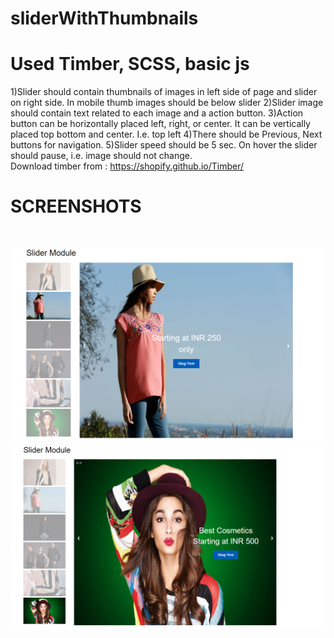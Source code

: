 # sliderWithThumbnails
# Used Timber, SCSS, basic js
1)Slider should contain thumbnails of images in left side of page and slider on right side. In mobile thumb images should be below slider
2)Slider image should contain text related to each image and a action button.
3)Action button can be horizontally placed left, right, or center. It can be vertically placed top bottom and center. I.e. top left
4)There should be Previous, Next buttons for navigation. 
5)Slider speed should be 5 sec. On hover the slider should pause, i.e. image should not change. 
<br />
Download timber from :
https://shopify.github.io/Timber/
<br />
# SCREENSHOTS
<br />

![Alt Text](https://github.com/poojathakor/sliderWithThumbnails/blob/master/repoimg/1.png)
![Alt Text](https://github.com/poojathakor/sliderWithThumbnails/blob/master/repoimg/2.PNG)


